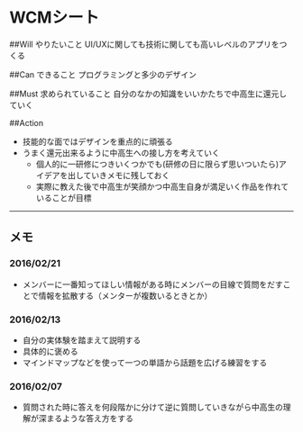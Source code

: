 # WCMシート
##Will やりたいこと
UI/UXに関しても技術に関しても高いレベルのアプリをつくる

##Can できること
プログラミングと多少のデザイン

##Must 求められていること
自分のなかの知識をいいかたちで中高生に還元していく

##Action
- 技能的な面ではデザインを重点的に頑張る
- うまく還元出来るように中高生への接し方を考えていく
	- 個人的に一研修につきいくつかでも(研修の日に限らず思いついたら)アイデアを出していきメモに残しておく
	- 実際に教えた後で中高生が笑顔かつ中高生自身が満足いく作品を作れていることが目標


----


## メモ
### 2016/02/21
- メンバーに一番知ってほしい情報がある時にメンバーの目線で質問をだすことで情報を拡散する（メンターが複数いるときとか）

### 2016/02/13
- 自分の実体験を踏まえて説明する
- 具体的に褒める
- マインドマップなどを使って一つの単語から話題を広げる練習をする  

### 2016/02/07
- 質問された時に答えを何段階かに分けて逆に質問していきながら中高生の理解が深まるような答え方をする
